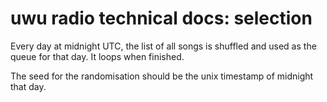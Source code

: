 # uwu radio technical docs: selection

Every day at midnight UTC, the list of all songs is shuffled and used as the queue for that day.
It loops when finished.

The seed for the randomisation should be the unix timestamp of midnight that day.